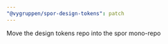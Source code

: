 ```yaml
---
"@vygruppen/spor-design-tokens": patch
---
```


Move the design tokens repo into the spor mono-repo
